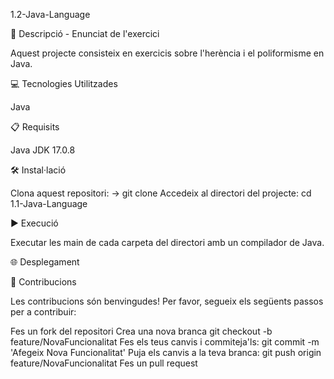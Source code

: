 1.2-Java-Language


📄 Descripció - Enunciat de l'exercici

Aquest projecte consisteix en exercicis sobre l'herència i el poliformisme en Java.


💻 Tecnologies Utilitzades

Java

📋 Requisits

Java JDK 17.0.8

🛠️ Instal·lació

Clona aquest repositori: -> git clone
Accedeix al directori del projecte:   cd 1.1-Java-Language

▶️ Execució

Executar les main de cada carpeta del directori amb un compilador de Java.

🌐 Desplegament



🤝 Contribucions

Les contribucions són benvingudes! Per favor, segueix els següents passos per a contribuir:

Fes un fork del repositori
Crea una nova branca   git checkout -b feature/NovaFuncionalitat
Fes els teus canvis i commiteja'ls:   git commit -m 'Afegeix Nova Funcionalitat'
Puja els canvis a la teva branca:   git push origin feature/NovaFuncionalitat
Fes un pull request
